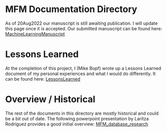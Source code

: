 # MFM Documentation Directory
As of 20Aug2022 our manuscript is still awaiting publication. I will update this page 
once it is accepted. Our submitted manuscript can be found here: [MachineLearningManuscript](MachineLearningManuscript.pdf)

# Lessons Learned
At the completion of this project, I (Mike Bopf) wrote up a Lessons Learned document of 
my personal experiences and what I would do differently. It can be found here: 
[LessonsLearned](MFMLessonsLearned.pdf)

# Overview / Historical
The rest of the documents in this directory are mostly historical and could be a bit
out of date. The following powerpoint presentation by Laritza Rodriguez provides a good
initial overview: [MFM_database_research](MFM_database_research.pptx)
